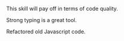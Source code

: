 This skill will pay off in terms of code quality.

Strong typing is a great tool.

Refactored old Javascript code.